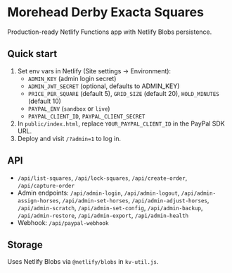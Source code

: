 # Morehead Derby Exacta Squares

Production-ready Netlify Functions app with Netlify Blobs persistence.

## Quick start
1. Set env vars in Netlify (Site settings → Environment):
   - `ADMIN_KEY` (admin login secret)
   - `ADMIN_JWT_SECRET` (optional, defaults to ADMIN_KEY)
   - `PRICE_PER_SQUARE` (default 5), `GRID_SIZE` (default 20), `HOLD_MINUTES` (default 10)
   - `PAYPAL_ENV` (`sandbox` or `live`)
   - `PAYPAL_CLIENT_ID`, `PAYPAL_CLIENT_SECRET`
2. In `public/index.html`, replace `YOUR_PAYPAL_CLIENT_ID` in the PayPal SDK URL.
3. Deploy and visit `/?admin=1` to log in.

## API
- `/api/list-squares`, `/api/lock-squares`, `/api/create-order`, `/api/capture-order`
- Admin endpoints: `/api/admin-login`, `/api/admin-logout`, `/api/admin-assign-horses`, `/api/admin-set-horses`, `/api/admin-adjust-horses`, `/api/admin-scratch`, `/api/admin-set-config`, `/api/admin-backup`, `/api/admin-restore`, `/api/admin-export`, `/api/admin-health`
- Webhook: `/api/paypal-webhook`

## Storage
Uses Netlify Blobs via `@netlify/blobs` in `kv-util.js`.
